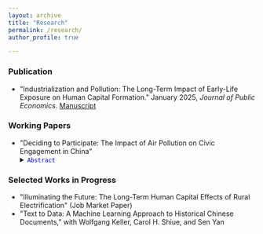 ```yaml
---
layout: archive
title: "Research"
permalink: /research/
author_profile: true

---
```


### Publication
* "Industrialization and Pollution: The Long-Term Impact of Early-Life Exposure on Human Capital Formation." January 2025, *Journal of Public Economics*. [Manuscript](../files/IndustrialPollution_Manuscript.pdf) 

### Working Papers
* "Deciding to Participate: The Impact of Air Pollution on Civic Engagement in China" 
    <details><summary> <code style="color : blue">Abstract</code> </summary>  Coming soon...  </details>


### Selected Works in Progress
* "Illuminating the Future: The Long-Term Human Capital Effects of Rural Electrification" (Job Market Paper)
* "Text to Data: A Machine Learning Approach to Historical Chinese Documents," with Wolfgang Keller, Carol H. Shiue, and Sen Yan




